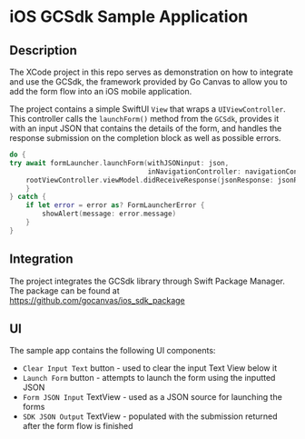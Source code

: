 # iOS GCSdk Sample Application

## Description

The XCode project in this repo serves as demonstration on how to integrate and use the GCSdk, the framework provided by Go Canvas to allow you to add the form flow into an iOS mobile application.

The project contains a simple SwiftUI `View` that wraps a `UIViewController`. This controller calls the `launchForm()` method from the `GCSdk`, provides it with an input JSON that contains the details of the form, and handles the response submission on the completion block as well as possible errors.
```swift
do {
try await formLauncher.launchForm(withJSONinput: json,
                                  inNavigationController: navigationController) { jsonResponse in
    rootViewController.viewModel.didReceiveResponse(jsonResponse: jsonResponse)
    }
} catch {
    if let error = error as? FormLauncherError {
        showAlert(message: error.message)
    }
}
```
## Integration

The project integrates the GCSdk library through Swift Package Manager.
The package can be found at https://github.com/gocanvas/ios_sdk_package 

## UI

The sample app contains the following UI components:

* `Clear Input Text` button - used to clear the input Text View below it
* `Launch Form` button - attempts to launch the form using the inputted JSON
* `Form JSON Input` TextView - used as a JSON source for launching the forms
* `SDK JSON Output` TextView - populated with the submission returned after the form flow is finished
